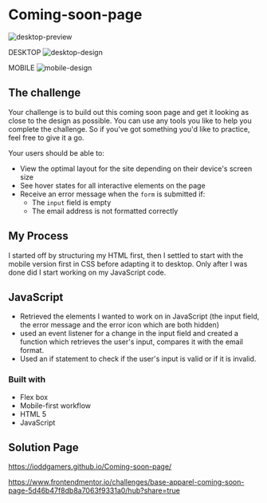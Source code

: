 # Coming-soon-page

![desktop-preview](https://github.com/ioddgamers/Coming-soon-page/assets/25953991/427acaba-4635-4681-a86a-7c26f7f39687)


DESKTOP
![desktop-design](https://github.com/ioddgamers/Coming-soon-page/assets/25953991/e354c2ed-a330-4a62-b29b-5b2087912021)

MOBILE
![mobile-design](https://github.com/ioddgamers/Coming-soon-page/assets/25953991/d0fb0f56-639c-4a5f-8bea-46ef981714e8)

## The challenge

Your challenge is to build out this coming soon page and get it looking as close to the design as possible. You can use any tools you like to help you complete the challenge. So if you've got something you'd like to practice, feel free to give it a go.

Your users should be able to:

- View the optimal layout for the site depending on their device's screen size
- See hover states for all interactive elements on the page
- Receive an error message when the `form` is submitted if:
  - The `input` field is empty
  - The email address is not formatted correctly


## My Process
I started off by structuring my HTML first, then I settled to start with the mobile version first in CSS before adapting it to desktop.
Only after I was done did I start working on my JavaScript code.

## JavaScript 
- Retrieved the elements I wanted to work on in JavaScript (the input field, the error message and the error icon which are both hidden)
- used an event listener for a change in the input field and created a function which retrieves the user's input, compares it with the email format.
- Used an if statement to check if the user's input is valid or if it is invalid.


### Built with
- Flex box
- Mobile-first workflow
- HTML 5
- JavaScript

## Solution Page
https://ioddgamers.github.io/Coming-soon-page/


https://www.frontendmentor.io/challenges/base-apparel-coming-soon-page-5d46b47f8db8a7063f9331a0/hub?share=true
